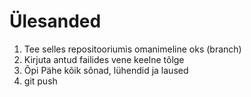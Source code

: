 # Ülesanded

1. Tee selles repositooriumis omanimeline oks (branch)
2. Kirjuta antud failides vene keelne tõlge
3. Õpi Pähe kõik sõnad, lühendid ja laused
4. git push
